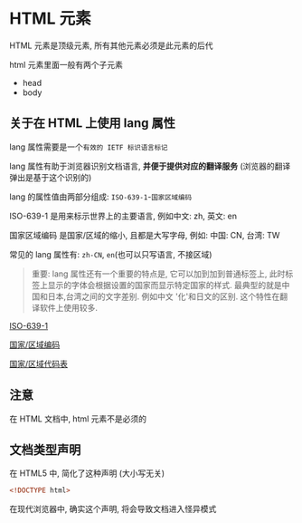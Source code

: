 # HTML 元素

HTML 元素是顶级元素, 所有其他元素必须是此元素的后代

html 元素里面一般有两个子元素

- head
- body

## 关于在 HTML 上使用 lang 属性

lang 属性需要是一个`有效的 IETF 标识语言标记`

lang 属性有助于浏览器识别文档语言, **并便于提供对应的翻译服务** (浏览器的翻译弹出是基于这个识别的)

lang 的属性值由两部分组成: `ISO-639-1`-`国家区域编码`

ISO-639-1 是用来标示世界上的主要语言, 例如中文: zh, 英文: en

国家区域编码 是国家/区域的缩小, 且都是大写字母, 例如: 中国: CN, 台湾: TW

常见的 lang 属性有: `zh-CN`, `en`(也可以只写语言, 不接区域)

> 重要: lang 属性还有一个重要的特点是, 它可以加到加到普通标签上, 此时标签上显示的字体会根据设置的国家而显示特定国家的样式. 最典型的就是中国和日本,台湾之间的文字差别. 例如中文 '化'和日文的区别.   这个特性在翻译软件上使用较多.

[ISO-639-1](https://baike.baidu.com/item/ISO%20639-1/8292914)

[国家/区域编码](https://baike.baidu.com/item/%E4%B8%96%E7%95%8C%E5%90%84%E5%9B%BD%E5%92%8C%E5%9C%B0%E5%8C%BA%E5%90%8D%E7%A7%B0%E4%BB%A3%E7%A0%81/6560023)

[国家/区域代码表](http://114.xixik.com/country-code/#anchor1)

## 注意

在 HTML 文档中, html 元素不是必须的

## 文档类型声明

在 HTML5 中, 简化了这种声明 (大小写无关)

```html
<!DOCTYPE html>
```

在现代浏览器中, 确实这个声明, 将会导致文档进入怪异模式
